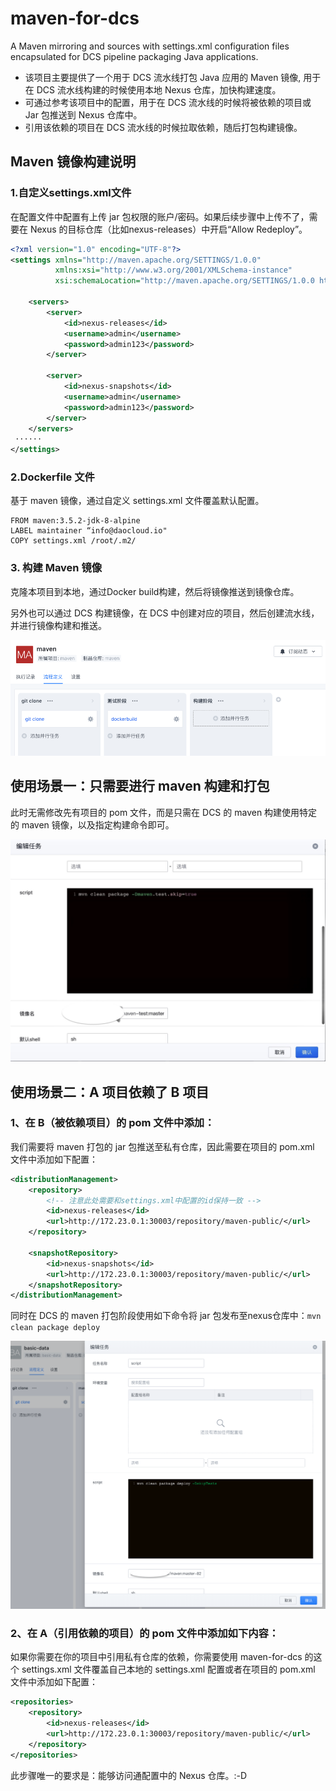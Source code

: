 # maven-for-dcs
A Maven mirroring and sources with settings.xml configuration files encapsulated for DCS pipeline packaging Java applications.

* 该项目主要提供了一个用于 DCS 流水线打包 Java 应用的 Maven 镜像, 用于在 DCS 流水线构建的时候使用本地 Nexus 仓库，加快构建速度。
* 可通过参考该项目中的配置，用于在 DCS 流水线的时候将被依赖的项目或 Jar 包推送到 Nexus 仓库中。
* 引用该依赖的项目在 DCS 流水线的时候拉取依赖，随后打包构建镜像。

## Maven 镜像构建说明
### 1.自定义settings.xml文件
在配置文件中配置有上传 jar 包权限的账户/密码。如果后续步骤中上传不了，需要在 Nexus 的目标仓库（比如nexus-releases）中开启“Allow Redeploy”。
```xml
<?xml version="1.0" encoding="UTF-8"?>
<settings xmlns="http://maven.apache.org/SETTINGS/1.0.0"
          xmlns:xsi="http://www.w3.org/2001/XMLSchema-instance"
          xsi:schemaLocation="http://maven.apache.org/SETTINGS/1.0.0 http://maven.apache.org/xsd/settings-1.0.0.xsd">
          
    <servers>
        <server>
            <id>nexus-releases</id>
            <username>admin</username>
            <password>admin123</password>
        </server>
                
        <server>
            <id>nexus-snapshots</id>
            <username>admin</username>
            <password>admin123</password>
        </server>
    </servers>
 ······
</settings> 
```

### 2.Dockerfile 文件
基于 maven 镜像，通过自定义 settings.xml 文件覆盖默认配置。

```shell
FROM maven:3.5.2-jdk-8-alpine
LABEL maintainer “info@daocloud.io"
COPY settings.xml /root/.m2/
```

### 3. 构建 Maven 镜像
克隆本项目到本地，通过Docker build构建，然后将镜像推送到镜像仓库。

另外也可以通过 DCS 构建镜像，在 DCS 中创建对应的项目，然后创建流水线，并进行镜像构建和推送。

![maven build](img/dcs_maven.png)


## 使用场景一：只需要进行 maven 构建和打包
此时无需修改先有项目的 pom 文件，而是只需在 DCS 的 maven 构建使用特定的 maven 镜像，以及指定构建命令即可。

![maven build](img/mvn_clean.jpg)

## 使用场景二：A 项目依赖了 B 项目
### 1、在 B（被依赖项目）的 pom 文件中添加：
我们需要将 maven 打包的 jar 包推送至私有仓库，因此需要在项目的 pom.xml 文件中添加如下配置：

```xml
<distributionManagement>
	<repository>
		<!-- 注意此处需要和settings.xml中配置的id保持一致 -->
		<id>nexus-releases</id>
		<url>http://172.23.0.1:30003/repository/maven-public/</url>
	</repository>
    
	<snapshotRepository>
		<id>nexus-snapshots</id>
		<url>http://172.23.0.1:30003/repository/maven-public/</url>
	</snapshotRepository>
</distributionManagement>
```

同时在 DCS 的 maven 打包阶段使用如下命令将 jar 包发布至nexus仓库中：`mvn clean package deploy`

![deploy](img/script.png)


### 2、在 A（引用依赖的项目）的 pom 文件中添加如下内容：
如果你需要在你的项目中引用私有仓库的依赖，你需要使用 maven-for-dcs 的这个 settings.xml 文件覆盖自己本地的 settings.xml 配置或者在项目的 pom.xml 文件中添加如下配置：

```xml
<repositories>
	<repository>
		<id>nexus-releases</id>
		<url>http://172.23.0.1:30003/repository/maven-public/</url>
	</repository>
</repositories>
```

此步骤唯一的要求是：能够访问通配置中的 Nexus 仓库。:-D
